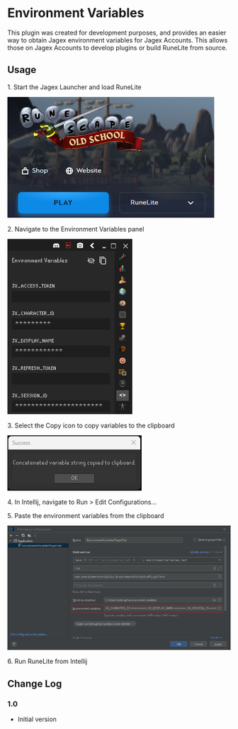 # Environment Variables
This plugin was created for development purposes, and provides an easier way to obtain Jagex environment variables for Jagex Accounts. This allows those on Jagex Accounts to develop plugins or build RuneLite from source. 

## Usage
1\. Start the Jagex Launcher and load RuneLite

![](https://github.com/tcpowell/images/blob/master/environment-variables-launcher.png)


2\. Navigate to the Environment Variables panel

![](https://github.com/tcpowell/images/blob/master/environment-variables-panel.png)


3\. Select the Copy icon to copy variables to the clipboard

![](https://github.com/tcpowell/images/blob/master/environment-variables-clipboard.png)


4\. In Intellij, navigate to Run > Edit Configurations...


5\. Paste the environment variables from the clipboard

![](https://github.com/tcpowell/images/blob/master/environment-variables-paste.png)


6\. Run RuneLite from Intellij


## Change Log

### 1.0
- Initial version
